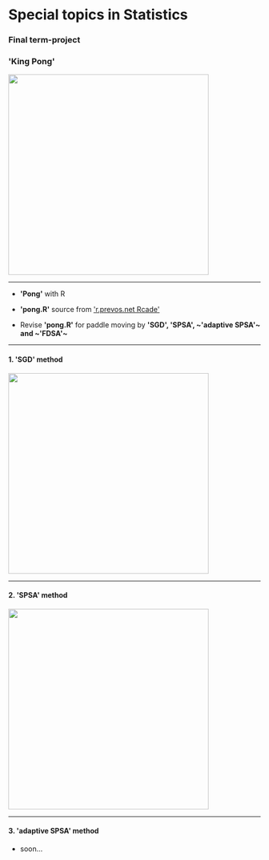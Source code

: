 # Special topics in Statistics


### Final term-project 

### **'King Pong'**

<img width = "400" heigth = "350" src = https://user-images.githubusercontent.com/37679460/48955703-888ce980-ef92-11e8-9a3d-428c13ec2c1a.png>

----------------------
  - **'Pong'** with R
  
  
  - **'pong.R'** source from ['r.prevos.net Rcade'](https://github.com/pprevos/r.prevos.net/tree/master/Rcade)
  
  
  - Revise **'pong.R'** for paddle moving by **'SGD', 'SPSA', ~'adaptive SPSA'~ and ~'FDSA'~** 
  
-------------------
#### 1. 'SGD' method

<img width = "400" heigth = "350" src = https://user-images.githubusercontent.com/37679460/48947558-e3174d00-ef74-11e8-9278-b31414beca21.gif>

----------------------

####  2. 'SPSA' method

<img width = "400" heigth = "350" src = https://user-images.githubusercontent.com/37679460/48944262-5d41d480-ef69-11e8-9a2a-9aed45fbfeed.gif>


----------------------

#### 3. 'adaptive SPSA' method

  - soon...

